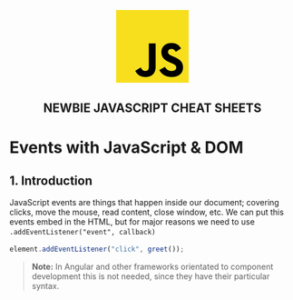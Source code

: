 <p  align="center">
    <img src="../assets/img/icon.jpg"/>
</p>
<h2 align="center"><strong>NEWBIE JAVASCRIPT CHEAT SHEETS</strong></h2>

# Events with JavaScript & DOM

## 1. Introduction

JavaScript events are things that happen inside our document; covering clicks, move the mouse, read content, close window, etc. We can put this events embed in the HTML, but for major reasons we need to use `.addEventListener("event", callback)`

```js
element.addEventListener("click", greet());
```

> **Note:** In Angular and other frameworks orientated to component development this is not needed, since they have their particular syntax.
